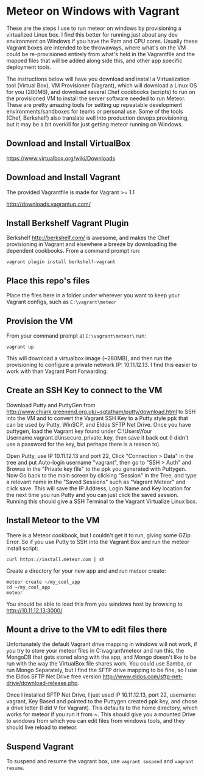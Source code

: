 # Meteor on Windows with Vagrant

These are the steps I use to run meteor on windows by provisioning a virtualized Linux box.  I find this better for running just about any dev environment on Windows if you have the Ram and CPU cores.  Usually these Vagrant boxes are intended to be throwaways, where what's on the VM could be re-provisioned entirely from what's held in the Vagrantfile and the mapped files that will be added along side this, and other app specific deployment tools.

The instructions below will have you download and install a Virtualization tool (Virtual Box), VM Provisioner (Vagrant), which will download a Linux OS for you (280MB), and download several Chef cookbooks (scripts) to run on the provisioned VM to install the server software needed to run Meteor.  These are pretty amazing tools for setting up repeatable development environments/sandboxes for teams or personal use.  Some of the tools (Chef, Berkshelf) also translate well into production devops provisioning, but it may be a bit overkill for just getting meteor running on Windows.

## Download and Install VirtualBox

https://www.virtualbox.org/wiki/Downloads

## Download and Install Vagrant

The provided Vagrantfile is made for Vagrant >= 1.1

http://downloads.vagrantup.com/

## Install Berkshelf Vagrant Plugin

Berkshelf http://berkshelf.com/ is awesome, and makes the Chef provisioning in Vagrant and elsewhere a breeze by downloading the dependent cookbooks.  From a command prompt run:

```
vagrant plugin install berkshelf-vagrant
```

## Place this repo's files

Place the files here in a folder under wherever you want to keep your Vagrant configs, such as `C:\vagrant\meteor`

## Provision the VM

From your command prompt at `C:\vagrant\meteor\` run:

```
vagrant up
```

This will download a virtualbox image (~280MB), and then run the provisioning to configure a private network IP: 10.11.12.13.  I find this easier to work with than Vagrant Port Forwarding.

## Create an SSH Key to connect to the VM

Download Putty and PuttyGen from http://www.chiark.greenend.org.uk/~sgtatham/putty/download.html to SSH into the VM and to convert the Vagrant SSH Key to a Putty style ppk that can be used by Putty, WinSCP, and Eldos SFTP Net Drive.  Once you have puttygen, load the Vagrant key found under C:\Users\Your Username\.vagrant.d\insecure_private_key, then save it back out (I didn't use a password for the key, but perhaps there is a reason to).

Open Putty, use IP 10.11.12.13 and port 22, Click "Connection > Data" in the tree and put Auto-login username "vagrant", then go to "SSH > Auth" and Browse in the "Private key file" to the ppk you generated with Puttygen.  Now Go back to the main screen by clicking "Session" in the Tree, and type a relevant name in the "Saved Sessions" such as "Vagrant Meteor" and click save.  This will save the IP Address, Login Name and Key location for the next time you run Putty and you can just click the saved session.  Running this should give a SSH Terminal to the Vagrant Virtualize Linux box.

## Install Meteor to the VM

There is a Meteor cookbook, but I couldn't get it to run, giving some GZip Error.  So if you use Putty to SSH into the Vagrant Box and run the meteor install script:

```
curl https://install.meteor.com | sh
```

Create a directory for your new app and and run meteor create:

```
meteor create ~/my_cool_app
cd ~/my_cool_app
meteor
```
You should be able to load this from you windows host by browsing to http://10.11.12.13:3000/

## Mount a drive to the VM to edit files there

Unfortunately the default Vagrant drive mapping in windows will not work, if you try to store your meteor files in C:\vagrant\meteor and run this, the MongoDB that gets stored along with the app, and Mongo doesn't like to be run with the way the VirtualBox file shares work.  You could use Samba, or run Mongo Separately, but I find the SFTP drive mapping to be fine, so I use the Eldos SFTP Net Drive free version http://www.eldos.com/sftp-net-drive/download-release.php. 

Once I installed SFTP Net Drive, I just used IP 10.11.12.13, port 22, username: vagrant, Key Based and pointed to the Puttygen created ppk key, and chose a drive letter (I did V for Vagrant).  This defaults to the home directory, which works for meteor if you run it from ~.  This should give you a mounted Drive to windows from which you can edit files from windows tools, and they should live reload to meteor.

## Suspend Vagrant

To suspend and resume the vagrant box, use `vagrant suspend` and `vagrant resume`.

